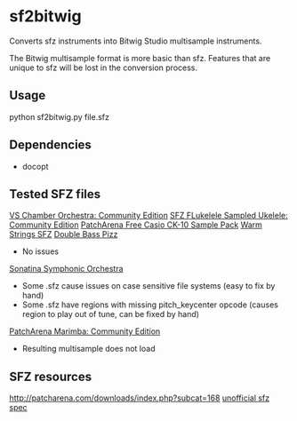 # sf2bitwig

Converts sfz instruments into Bitwig Studio multisample instruments.

The Bitwig multisample format is more basic than sfz. Features that are unique to sfz will be lost in the conversion process.

## Usage
python sf2bitwig.py file.sfz

## Dependencies
* docopt

## Tested SFZ files

[VS Chamber Orchestra: Community Edition](https://github.com/sgossner/VSCO-2-CE)
[SFZ FLukelele Sampled Ukelele: Community Edition](http://patcharena.com/sfz-flukelele-sampled-ukelele-sfz-format/)
[PatchArena Free Casio CK-10 Sample Pack](http://patcharena.com/free-casio-ck-10-sample-pack/)
[Warm Strings SFZ](http://patcharena.com/downloads/comment.php?dlid=1247)
[Double Bass Pizz](http://patcharena.com/downloads/comment.php?dlid=1256)
* No issues

[Sonatina Symphonic Orchestra](http://sso.mattiaswestlund.net/download.html)
* Some .sfz cause issues on case sensitive file systems (easy to fix by hand)
* Some .sfz have regions with missing pitch_keycenter opcode (causes region to play out of tune, can be fixed by hand)

[PatchArena Marimba: Community Edition](http://patcharena.com/free-marimba-samples-patcharena-marimba-in-sfz-format/)
* Resulting multisample does not load

## SFZ resources
http://patcharena.com/downloads/index.php?subcat=168
[unofficial sfz spec](http://drealm.info/sfz/plj-sfz.xhtml)
